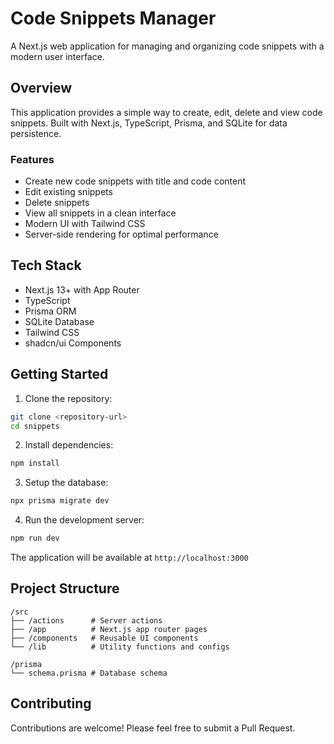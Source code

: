 # Code Snippets Manager

A Next.js web application for managing and organizing code snippets with a modern user interface.

## Overview

This application provides a simple way to create, edit, delete and view code snippets. Built with Next.js, TypeScript, Prisma, and SQLite for data persistence.

### Features

- Create new code snippets with title and code content
- Edit existing snippets
- Delete snippets
- View all snippets in a clean interface
- Modern UI with Tailwind CSS
- Server-side rendering for optimal performance

## Tech Stack

- Next.js 13+ with App Router
- TypeScript
- Prisma ORM
- SQLite Database
- Tailwind CSS
- shadcn/ui Components

## Getting Started

1. Clone the repository:
```bash
git clone <repository-url>
cd snippets
```

2. Install dependencies:
```bash
npm install
```

3. Setup the database:
```bash
npx prisma migrate dev
```

4. Run the development server:
```bash
npm run dev
```

The application will be available at `http://localhost:3000`

## Project Structure

```
/src
├── /actions      # Server actions
├── /app          # Next.js app router pages
├── /components   # Reusable UI components
└── /lib          # Utility functions and configs

/prisma
└── schema.prisma # Database schema
```



## Contributing

Contributions are welcome! Please feel free to submit a Pull Request.
